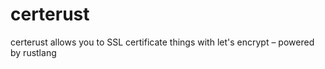 # certerust
certerust allows you to SSL certificate things with let's encrypt – powered by rustlang
